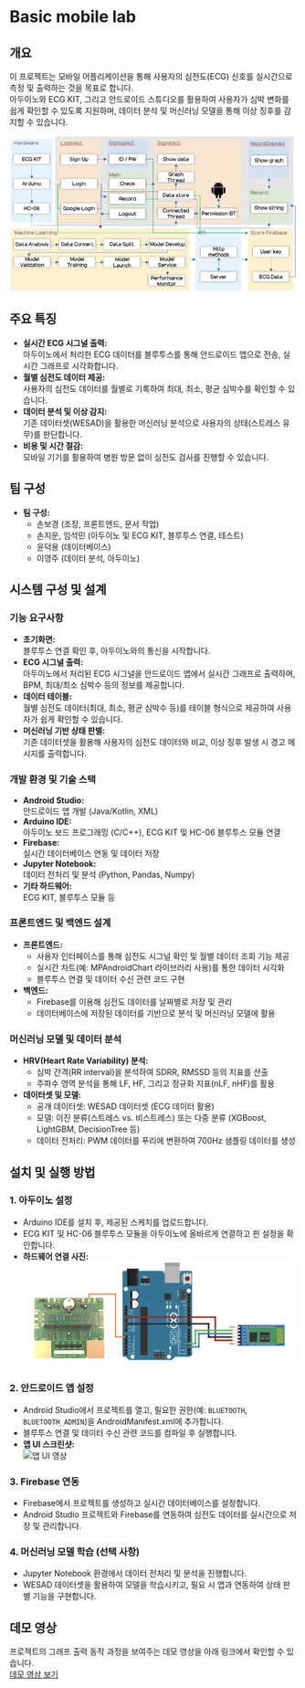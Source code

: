 # Basic mobile lab

## 개요
이 프로젝트는 모바일 어플리케이션을 통해 사용자의 심전도(ECG) 신호를 실시간으로 측정 및 출력하는 것을 목표로 합니다.  
아두이노와 ECG KIT, 그리고 안드로이드 스튜디오를 활용하여 사용자가 심박 변화를 쉽게 확인할 수 있도록 지원하며, 데이터 분석 및 머신러닝 모델을 통해 이상 징후를 감지할 수 있습니다.

<!-- 시스템 구성도 이미지 (예: 다이어그램) -->
![시스템 구성도](./media/system_diagram.png)

## 주요 특징
- **실시간 ECG 시그널 출력:**  
  아두이노에서 처리한 ECG 데이터를 블루투스를 통해 안드로이드 앱으로 전송, 실시간 그래프로 시각화합니다.
- **월별 심전도 데이터 제공:**  
  사용자의 심전도 데이터를 월별로 기록하여 최대, 최소, 평균 심박수를 확인할 수 있습니다.
- **데이터 분석 및 이상 감지:**  
  기존 데이터셋(WESAD)을 활용한 머신러닝 분석으로 사용자의 상태(스트레스 유무)를 판단합니다.
- **비용 및 시간 절감:**  
  모바일 기기를 활용하여 병원 방문 없이 심전도 검사를 진행할 수 있습니다.

## 팀 구성
- **팀 구성:**  
  - 손보경 (조장, 프론트엔드, 문서 작업)  
  - 손지운, 임석민 (아두이노 및 ECG KIT, 블루투스 연결, 테스트)  
  - 윤덕용 (데이터베이스)  
  - 이영주 (데이터 분석, 아두이노)  

## 시스템 구성 및 설계
### 기능 요구사항
- **초기화면:**  
  블루투스 연결 확인 후, 아두이노와의 통신을 시작합니다.
- **ECG 시그널 출력:**  
  아두이노에서 처리된 ECG 시그널을 안드로이드 앱에서 실시간 그래프로 출력하며, BPM, 최대/최소 심박수 등의 정보를 제공합니다.
- **데이터 테이블:**  
  월별 심전도 데이터(최대, 최소, 평균 심박수 등)를 테이블 형식으로 제공하여 사용자가 쉽게 확인할 수 있습니다.
- **머신러닝 기반 상태 판별:**  
  기존 데이터셋을 활용해 사용자의 심전도 데이터와 비교, 이상 징후 발생 시 경고 메시지를 출력합니다.

### 개발 환경 및 기술 스택
- **Android Studio:**  
  안드로이드 앱 개발 (Java/Kotlin, XML)
- **Arduino IDE:**  
  아두이노 보드 프로그래밍 (C/C++), ECG KIT 및 HC-06 블루투스 모듈 연결
- **Firebase:**  
  실시간 데이터베이스 연동 및 데이터 저장
- **Jupyter Notebook:**  
  데이터 전처리 및 분석 (Python, Pandas, Numpy)
- **기타 하드웨어:**  
  ECG KIT, 블루투스 모듈 등

### 프론트엔드 및 백엔드 설계
- **프론트엔드:**  
  - 사용자 인터페이스를 통해 심전도 시그널 확인 및 월별 데이터 조회 기능 제공  
  - 실시간 차트(예: MPAndroidChart 라이브러리 사용)를 통한 데이터 시각화  
  - 블루투스 연결 및 데이터 수신 관련 코드 구현
- **백엔드:**  
  - Firebase를 이용해 심전도 데이터를 날짜별로 저장 및 관리  
  - 데이터베이스에 저장된 데이터를 기반으로 분석 및 머신러닝 모델에 활용

### 머신러닝 모델 및 데이터 분석
- **HRV(Heart Rate Variability) 분석:**  
  - 심박 간격(RR interval)을 분석하여 SDRR, RMSSD 등의 지표를 산출  
  - 주파수 영역 분석을 통해 LF, HF, 그리고 정규화 지표(nLF, nHF)를 활용
- **데이터셋 및 모델:**  
  - 공개 데이터셋: WESAD 데이터셋 (ECG 데이터 활용)  
  - 모델: 이진 분류(스트레스 vs. 비스트레스) 또는 다중 분류 (XGBoost, LightGBM, DecisionTree 등)  
  - 데이터 전처리: PWM 데이터를 푸리에 변환하여 700Hz 샘플링 데이터를 생성

## 설치 및 실행 방법
### 1. 아두이노 설정
- Arduino IDE를 설치 후, 제공된 스케치를 업로드합니다.
- ECG KIT 및 HC-06 블루투스 모듈을 아두이노에 올바르게 연결하고 핀 설정을 확인합니다.
- **하드웨어 연결 사진:**  
  ![하드웨어 연결](./media/hardware_connection.png)

### 2. 안드로이드 앱 설정
- Android Studio에서 프로젝트를 열고, 필요한 권한(예: `BLUETOOTH`, `BLUETOOTH_ADMIN`)을 AndroidManifest.xml에 추가합니다.
- 블루투스 연결 및 데이터 수신 관련 코드를 컴파일 후 실행합니다.
- **앱 UI 스크린샷:**  
  ![앱 UI 영상]([./media/demo1.mp4](https://youtube.com/shorts/x9Kfd4WausA?feature=share))

### 3. Firebase 연동
- Firebase에서 프로젝트를 생성하고 실시간 데이터베이스를 설정합니다.
- Android Studio 프로젝트와 Firebase를 연동하여 심전도 데이터를 실시간으로 저장 및 관리합니다.

### 4. 머신러닝 모델 학습 (선택 사항)
- Jupyter Notebook 환경에서 데이터 전처리 및 분석을 진행합니다.
- WESAD 데이터셋을 활용하여 모델을 학습시키고, 필요 시 앱과 연동하여 상태 판별 기능을 구현합니다.

## 데모 영상
프로젝트의 그래프 출력 동작 과정을 보여주는 데모 영상을 아래 링크에서 확인할 수 있습니다.  
[데모 영상 보기]([./media/demo2.mp4](https://youtube.com/shorts/W_HOsJLUbBI?feature=share))
